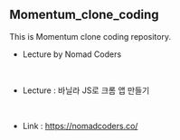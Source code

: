 ## Momentum_clone_coding

This is Momentum clone coding repository.

- Lecture by Nomad Coders 

<br />

- Lecture : 바닐라 JS로 크롬 앱 만들기

<br />

- Link : https://nomadcoders.co/
